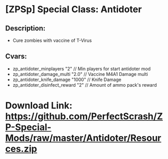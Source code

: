 # [ZPSp] Special Class: Antidoter 



## Description:
- Cure zombies with vaccine of T-Virus

## Cvars:
- zp_antidoter_minplayers "2"			// Min players for start antidoter mod
- zp_antidoter_damage_multi "2.0"		// Vaccine M4A1 Damage multi
- zp_antidoter_knife_damage "1000"		// Knife Damage
- zp_antidoter_disinfect_reward "2"		// Amount of ammo pack's reward

# Download Link: https://github.com/PerfectScrash/ZP-Special-Mods/raw/master/Antidoter/Resources.zip
